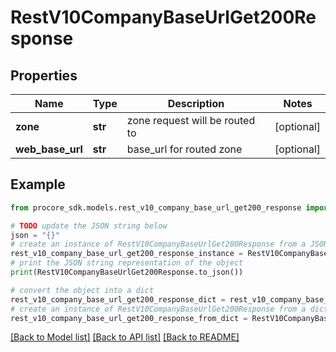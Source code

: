 # RestV10CompanyBaseUrlGet200Response


## Properties

Name | Type | Description | Notes
------------ | ------------- | ------------- | -------------
**zone** | **str** | zone request will be routed to | [optional] 
**web_base_url** | **str** | base_url for routed zone | [optional] 

## Example

```python
from procore_sdk.models.rest_v10_company_base_url_get200_response import RestV10CompanyBaseUrlGet200Response

# TODO update the JSON string below
json = "{}"
# create an instance of RestV10CompanyBaseUrlGet200Response from a JSON string
rest_v10_company_base_url_get200_response_instance = RestV10CompanyBaseUrlGet200Response.from_json(json)
# print the JSON string representation of the object
print(RestV10CompanyBaseUrlGet200Response.to_json())

# convert the object into a dict
rest_v10_company_base_url_get200_response_dict = rest_v10_company_base_url_get200_response_instance.to_dict()
# create an instance of RestV10CompanyBaseUrlGet200Response from a dict
rest_v10_company_base_url_get200_response_from_dict = RestV10CompanyBaseUrlGet200Response.from_dict(rest_v10_company_base_url_get200_response_dict)
```
[[Back to Model list]](../README.md#documentation-for-models) [[Back to API list]](../README.md#documentation-for-api-endpoints) [[Back to README]](../README.md)



